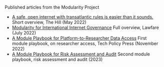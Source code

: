 Published articles from the Modularity Project
* [A safe, open internet with transatlantic rules is easier than it sounds.](https://thehill.com/opinion/technology/3479764-a-safe-open-internet-with-transatlantic-rules-is-easier-than-it-sounds/) Short overview, The Hill (May 2022)
* [Modularity for International Internet Governance](https://www.lawfareblog.com/modularity-international-internet-governance) Full overview, Lawfare (July 2022)
* [A Module Playbook for Platform-to-Researcher Data Access](https://techpolicy.press/a-module-playbook-for-platform-to-researcher-data-access/) First module playbook, on researcher access, Tech Policy Press (November 2022)
* [A Module Playbook for Risk Assessment and Audit](https://modularityproject.org/riskassessment.pdf) Second module playbook, risk assessment and audit (2023)
